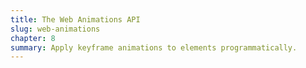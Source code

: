 ```yaml
---
title: The Web Animations API
slug: web-animations
chapter: 8
summary: Apply keyframe animations to elements programmatically.
---
```


